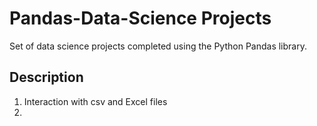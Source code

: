 # Pandas-Data-Science Projects
Set of data science projects completed using the Python Pandas library.

## Description
1. Interaction with csv and Excel files
2. 
